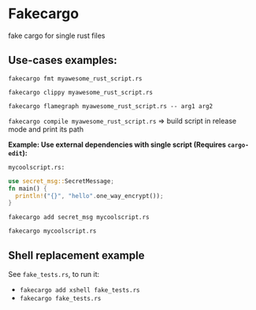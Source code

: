 # Fakecargo
fake cargo for single rust files

## Use-cases examples:

`fakecargo fmt myawesome_rust_script.rs`

`fakecargo clippy myawesome_rust_script.rs`

`fakecargo flamegraph myawesome_rust_script.rs -- arg1 arg2`

`fakecargo compile myawesome_rust_script.rs` => build script in release mode and print its path

 **Example: Use external dependencies with single script (Requires `cargo-edit`):**
 
`mycoolscript.rs:`
```rust
use secret_msg::SecretMessage;
fn main() {
  println!("{}", "hello".one_way_encrypt());
}
```
`fakecargo add secret_msg mycoolscript.rs`

`fakecargo mycoolscript.rs`

## Shell replacement example
See `fake_tests.rs`, to run it:
- `fakecargo add xshell fake_tests.rs`
- `fakecargo fake_tests.rs`

